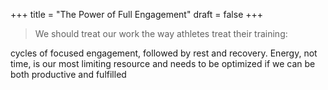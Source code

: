 +++
title = "The Power of Full Engagement"
draft = false
+++

> We should treat our work the way athletes treat their training:

cycles of focused engagement, followed by rest and recovery. Energy, not time, is our most limiting resource and needs to be optimized if we can be both productive and fulfilled
